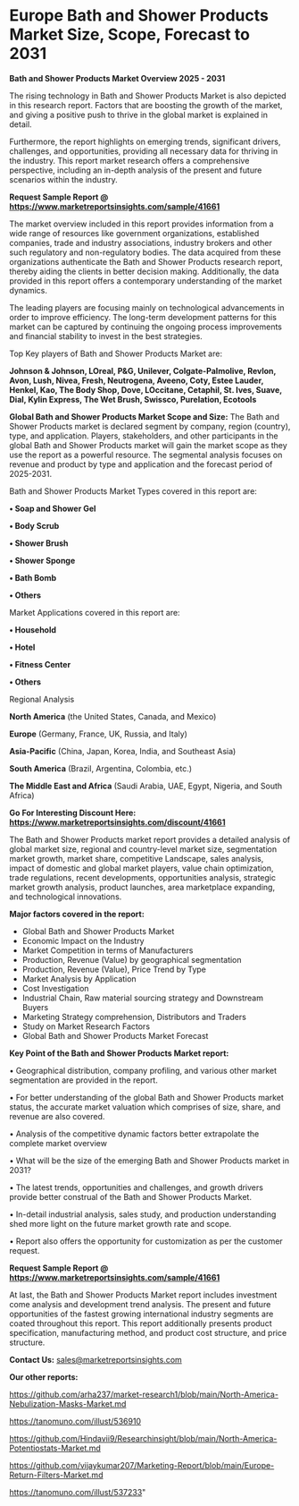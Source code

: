 # Europe Bath and Shower Products Market Size, Scope, Forecast to 2031

<Strong> Bath and Shower Products Market Overview 2025 - 2031</strong>

The rising technology in Bath and Shower Products Market is also depicted in this research report. Factors that are boosting the growth of the market, and giving a positive push to thrive in the global market is explained in detail.

Furthermore, the report highlights on emerging trends, significant drivers, challenges, and opportunities, providing all necessary data for thriving in the industry. This report market research offers a comprehensive perspective, including an in-depth analysis of the present and future scenarios within the industry.

<strong>Request Sample Report @ <a href=https://www.marketreportsinsights.com/sample/41661>https://www.marketreportsinsights.com/sample/41661</a></strong>

The market overview included in this report provides information from a wide range of resources like government organizations, established companies, trade and industry associations, industry brokers and other such regulatory and non-regulatory bodies. The data acquired from these organizations authenticate the Bath and Shower Products research report, thereby aiding the clients in better decision making. Additionally, the data provided in this report offers a contemporary understanding of the market dynamics.

The leading players are focusing mainly on technological advancements in order to improve efficiency. The long-term development patterns for this market can be captured by continuing the ongoing process improvements and financial stability to invest in the best strategies.

Top Key players of Bath and Shower Products Market are:

<strong>Johnson & Johnson, LOreal, P&G, Unilever, Colgate-Palmolive, Revlon, Avon, Lush, Nivea, Fresh, Neutrogena, Aveeno, Coty, Estee Lauder, Henkel, Kao, The Body Shop, Dove, LOccitane, Cetaphil, St. Ives, Suave, Dial, Kylin Express, The Wet Brush, Swissco, Purelation, Ecotools</strong>

<strong><b>Global Bath and Shower Products Market Scope and Size:</b></strong>
The Bath and Shower Products market is declared segment by company, region (country), type, and application. Players, stakeholders, and other participants in the global Bath and Shower Products market will gain the market scope as they use the report as a powerful resource. The segmental analysis focuses on revenue and product by type and application and the forecast period of 2025-2031.

Bath and Shower Products Market Types covered in this report are:

<strong>•  Soap and Shower Gel

•  Body Scrub

•  Shower Brush

•  Shower Sponge

•  Bath Bomb

•  Others</strong>

Market Applications covered in this report are:

<strong>•  Household

•  Hotel

•  Fitness Center

•  Others</strong> 

Regional Analysis

<strong>North America</strong> (the United States, Canada, and Mexico)

<strong>Europe</strong> (Germany, France, UK, Russia, and Italy)

<strong>Asia-Pacific</strong> (China, Japan, Korea, India, and Southeast Asia)

<strong>South America</strong> (Brazil, Argentina, Colombia, etc.)

<strong>The Middle East and Africa</strong> (Saudi Arabia, UAE, Egypt, Nigeria, and South Africa)

<strong>Go For Interesting Discount Here: <a href=https://www.marketreportsinsights.com/discount/41661>https://www.marketreportsinsights.com/discount/41661</a></strong>

The Bath and Shower Products market report provides a detailed analysis of global market size, regional and country-level market size, segmentation market growth, market share, competitive Landscape, sales analysis, impact of domestic and global market players, value chain optimization, trade regulations, recent developments, opportunities analysis, strategic market growth analysis, product launches, area marketplace expanding, and technological innovations.

<strong><b>Major factors covered in the report:</b></strong>
<ul>
  <li>Global Bath and Shower Products Market </li>
  <li>Economic Impact on the Industry</li>
  <li>Market Competition in terms of Manufacturers</li>
  <li>Production, Revenue (Value) by geographical segmentation</li>
  <li>Production, Revenue (Value), Price Trend by Type</li>
  <li>Market Analysis by Application</li>
  <li>Cost Investigation</li>
  <li>Industrial Chain, Raw material sourcing strategy and Downstream Buyers</li>
  <li>Marketing Strategy comprehension, Distributors and Traders</li>
  <li>Study on Market Research Factors</li>
  <li>Global Bath and Shower Products Market Forecast</li>
</ul>

<strong><b>Key Point of the Bath and Shower Products Market report:</b></strong>

• Geographical distribution, company profiling, and various other market segmentation are provided in the report.

• For better understanding of the global Bath and Shower Products market status, the accurate market valuation which comprises of size, share, and revenue are also covered.

• Analysis of the competitive dynamic factors better extrapolate the complete market overview

• What will be the size of the emerging Bath and Shower Products market in 2031?

• The latest trends, opportunities and challenges, and growth drivers provide better construal of the Bath and Shower Products Market.

• In-detail industrial analysis, sales study, and production understanding shed more light on the future market growth rate and scope.

• Report also offers the opportunity for customization as per the customer request.

<strong>Request Sample Report @ <a href=https://www.marketreportsinsights.com/sample/41661>https://www.marketreportsinsights.com/sample/41661</a></strong>

At last, the Bath and Shower Products Market report includes investment come analysis and development trend analysis. The present and future opportunities of the fastest growing international industry segments are coated throughout this report. This report additionally presents product specification, manufacturing method, and product cost structure, and price structure.

<strong>Contact Us:</strong>
sales@marketreportsinsights.com

<strong>Our other reports:</strong>

<a href=https://github.com/arha237/market-research1/blob/main/North-America-Nebulization-Masks-Market.md>https://github.com/arha237/market-research1/blob/main/North-America-Nebulization-Masks-Market.md</a>

<a href=https://tanomuno.com/illust/536910>https://tanomuno.com/illust/536910</a>

<a href=https://github.com/Hindavii9/Researchinsight/blob/main/North-America-Potentiostats-Market.md>https://github.com/Hindavii9/Researchinsight/blob/main/North-America-Potentiostats-Market.md</a>

<a href=https://github.com/vijaykumar207/Marketing-Report/blob/main/Europe-Return-Filters-Market.md>https://github.com/vijaykumar207/Marketing-Report/blob/main/Europe-Return-Filters-Market.md</a>

<a href=https://tanomuno.com/illust/537233>https://tanomuno.com/illust/537233</a>"
